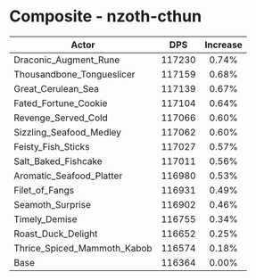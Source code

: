 # Composite - nzoth-cthun
| Actor | DPS | Increase |
|---|:---:|:---:|
|Draconic_Augment_Rune|117230|0.74%|
|Thousandbone_Tongueslicer|117159|0.68%|
|Great_Cerulean_Sea|117139|0.67%|
|Fated_Fortune_Cookie|117104|0.64%|
|Revenge_Served_Cold|117066|0.60%|
|Sizzling_Seafood_Medley|117062|0.60%|
|Feisty_Fish_Sticks|117027|0.57%|
|Salt_Baked_Fishcake|117011|0.56%|
|Aromatic_Seafood_Platter|116980|0.53%|
|Filet_of_Fangs|116931|0.49%|
|Seamoth_Surprise|116902|0.46%|
|Timely_Demise|116755|0.34%|
|Roast_Duck_Delight|116652|0.25%|
|Thrice_Spiced_Mammoth_Kabob|116574|0.18%|
|Base|116364|0.00%|
